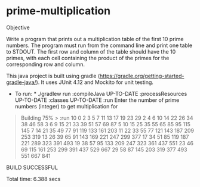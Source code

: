 # prime-multiplication

Objective

Write a program that prints out a multiplication table of the first 10 prime numbers. 
The program must run from the command line and print one table to STDOUT.
The first row and column of the table should have the 10 primes, with
each cell containing the product of the primes for the corresponding row and column.

This java project is built using gradle (https://gradle.org/getting-started-gradle-java/). 
It uses JUnit 4.12 and Mockito for unit testing.

* To run: *
./gradlew run
:compileJava UP-TO-DATE
:processResources UP-TO-DATE
:classes UP-TO-DATE
:run
Enter the number of prime numbers (integer) to get multiplication for
> Building 75% > :run
10
0 2 3 5 7 11 13 17 19 23 29
2 4 6 10 14 22 26 34 38 46 58
3 6 9 15 21 33 39 51 57 69 87
5 10 15 25 35 55 65 85 95 115 145
7 14 21 35 49 77 91 119 133 161 203
11 22 33 55 77 121 143 187 209 253 319
13 26 39 65 91 143 169 221 247 299 377
17 34 51 85 119 187 221 289 323 391 493
19 38 57 95 133 209 247 323 361 437 551
23 46 69 115 161 253 299 391 437 529 667
29 58 87 145 203 319 377 493 551 667 841

BUILD SUCCESSFUL

Total time: 6.388 secs
